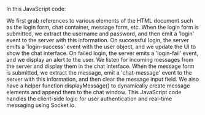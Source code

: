 In this JavaScript code:

We first grab references to various elements of the HTML document such as the login form, chat container, message form, etc.
When the login form is submitted, we extract the username and password, and then emit a 'login' event to the server with this information.
On successful login, the server emits a 'login-success' event with the user object, and we update the UI to show the chat interface.
On failed login, the server emits a 'login-fail' event, and we display an alert to the user.
We listen for incoming messages from the server and display them in the chat interface.
When the message form is submitted, we extract the message, emit a 'chat-message' event to the server with this information, and then clear the message input field.
We also have a helper function displayMessage() to dynamically create message elements and append them to the chat window.
This JavaScript code handles the client-side logic for user authentication and real-time messaging using Socket.io.

